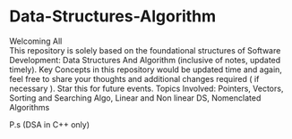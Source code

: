 # Data-Structures-Algorithm

Welcoming All
<br>
This repository is solely based on the foundational structures of Software Development: Data Structures And Algorithm (inclusive of notes, updated timely).
Key Concepts in this repository would be updated time and again, feel free to share your thoughts and additional changes required ( if necessary ). Star this for future events.
Topics Involved:
Pointers,
Vectors,
Sorting and Searching Algo,
Linear and Non linear DS,
Nomenclated Algorithms

P.s (DSA in C++ only)
